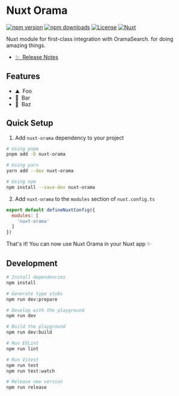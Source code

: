 <!--
Get your module up and running quickly.

Find and replace all on all files (CMD+SHIFT+F):
- Name: Nuxt Orama
- Package name: nuxt-orama
- Description: Nuxt module for first-class integration with OramaSearch.
-->

# Nuxt Orama

[![npm version][npm-version-src]][npm-version-href]
[![npm downloads][npm-downloads-src]][npm-downloads-href]
[![License][license-src]][license-href]
[![Nuxt][nuxt-src]][nuxt-href]

Nuxt module for first-class integration with OramaSearch. for doing amazing things.

- [✨ &nbsp;Release Notes](/CHANGELOG.md)
<!-- - [🏀 Online playground](https://stackblitz.com/github/your-org/nuxt-orama?file=playground%2Fapp.vue) -->
<!-- - [📖 &nbsp;Documentation](https://example.com) -->

## Features

<!-- Highlight some of the features your module provide here -->
- ⛰ &nbsp;Foo
- 🚠 &nbsp;Bar
- 🌲 &nbsp;Baz

## Quick Setup

1. Add `nuxt-orama` dependency to your project

```bash
# Using pnpm
pnpm add -D nuxt-orama

# Using yarn
yarn add --dev nuxt-orama

# Using npm
npm install --save-dev nuxt-orama
```

2. Add `nuxt-orama` to the `modules` section of `nuxt.config.ts`

```js
export default defineNuxtConfig({
  modules: [
    'nuxt-orama'
  ]
})
```

That's it! You can now use Nuxt Orama in your Nuxt app ✨

## Development

```bash
# Install dependencies
npm install

# Generate type stubs
npm run dev:prepare

# Develop with the playground
npm run dev

# Build the playground
npm run dev:build

# Run ESLint
npm run lint

# Run Vitest
npm run test
npm run test:watch

# Release new version
npm run release
```

<!-- Badges -->
[npm-version-src]: https://img.shields.io/npm/v/nuxt-orama/latest.svg?style=flat&colorA=18181B&colorB=28CF8D
[npm-version-href]: https://npmjs.com/package/nuxt-orama

[npm-downloads-src]: https://img.shields.io/npm/dm/nuxt-orama.svg?style=flat&colorA=18181B&colorB=28CF8D
[npm-downloads-href]: https://npmjs.com/package/nuxt-orama

[license-src]: https://img.shields.io/npm/l/nuxt-orama.svg?style=flat&colorA=18181B&colorB=28CF8D
[license-href]: https://npmjs.com/package/nuxt-orama

[nuxt-src]: https://img.shields.io/badge/Nuxt-18181B?logo=nuxt.js
[nuxt-href]: https://nuxt.com
